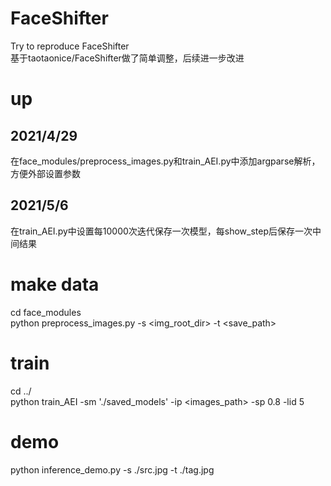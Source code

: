 # FaceShifter
Try to reproduce FaceShifter </br>
基于taotaonice/FaceShifter做了简单调整，后续进一步改进
# up 
## 2021/4/29
在face_modules/preprocess_images.py和train_AEI.py中添加argparse解析，方便外部设置参数
## 2021/5/6
在train_AEI.py中设置每10000次迭代保存一次模型，每show_step后保存一次中间结果

# make data
cd face_modules </br>
python preprocess_images.py -s <img_root_dir> -t <save_path>

# train
cd ../ </br>
python train_AEI -sm './saved_models' -ip <images_path> -sp 0.8 -lid 5

# demo
python inference_demo.py -s ./src.jpg -t ./tag.jpg
